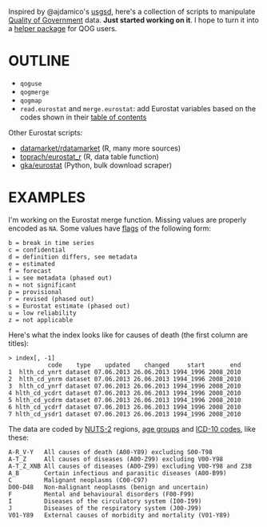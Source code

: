 Inspired by @ajdamico's [usgsd](https://github.com/ajdamico/usgsd/), here's a collection of scripts to manipulate [Quality of Government](http://www.qog.pol.gu.se/) data. __Just started working on it__. I hope to turn it into a [helper package](http://www.qog.pol.gu.se/data/dataextras/forstatausers/) for QOG users.

# OUTLINE

* `qoguse`
* `qogmerge`
* `qogmap`
* `read.eurostat` and `merge.eurostat`: add Eurostat variables based on the codes shown in their [table of contents](http://epp.eurostat.ec.europa.eu/NavTree_prod/everybody/BulkDownloadListing?sort=1&file=table_of_contents_en.pdf)

Other Eurostat scripts:

* [datamarket/rdatamarket](https://github.com/DataMarket/rdatamarket) (R, many more sources)
* [toprach/eurostat_r](https://github.com/toprach/eurostat_r/blob/master/eurostat_r.r) (R, data table function)
* [gka/eurostat](https://github.com/gka/eurostat) (Python, bulk download scraper)

# EXAMPLES

I'm working on the Eurostat merge function. Missing values are properly encoded as `NA`. Some values have [flags](http://epp.eurostat.ec.europa.eu/NavTree_prod/htdocs/explanation/explanation_en_auth.html) of the following form:

    b = break in time series 
    c = confidential 
    d = definition differs, see metadata 
    e = estimated 
    f = forecast 
    i = see metadata (phased out) 
    n = not significant 
    p = provisional 
    r = revised (phased out) 
    s = Eurostat estimate (phased out) 
    u = low reliability 
    z = not applicable 

Here's what the index looks like for causes of death (the first column are titles):

    > index[, -1]
               code    type    updated    changed     start       end
    1  hlth_cd_ynrt dataset 07.06.2013 26.06.2013 1994_1996 2008_2010
    2  hlth_cd_ynrm dataset 07.06.2013 26.06.2013 1994_1996 2008_2010
    3  hlth_cd_ynrf dataset 07.06.2013 26.06.2013 1994_1996 2008_2010
    4 hlth_cd_ycdrt dataset 07.06.2013 26.06.2013 1994_1996 2008_2010
    5 hlth_cd_ycdrm dataset 07.06.2013 26.06.2013 1994_1996 2008_2010
    6 hlth_cd_ycdrf dataset 07.06.2013 26.06.2013 1994_1996 2008_2010
    7 hlth_cd_ysdr1 dataset 07.06.2013 26.06.2013 1994_1996 2008_2010

The data are coded by [NUTS-2](http://epp.eurostat.ec.europa.eu/portal/page/portal/nuts_nomenclature/introduction) regions, [age groups](http://epp.eurostat.ec.europa.eu/NavTree_prod/everybody/BulkDownloadListing?sort=1&file=dic%2Fen%2Fage.dic) and [ICD-10 codes](http://epp.eurostat.ec.europa.eu/NavTree_prod/everybody/BulkDownloadListing?sort=1&file=dic%2Fen%2Ficd10.dic), like these:

    A-R_V-Y   All causes of death (A00-Y89) excluding S00-T98
    A-T_Z     All causes of diseases (A00-Z99) excluding V00-Y98
    A-T_Z_XNB All causes of diseases (A00-Z99) excluding V00-Y98 and Z38
    A_B       Certain infectious and parasitic diseases (A00-B99)
    C         Malignant neoplasms (C00-C97)
    D00-D48   Non-malignant neoplasms (benign and uncertain)
    F         Mental and behavioural disorders (F00-F99)
    I         Diseases of the circulatory system (I00-I99)
    J         Diseases of the respiratory system (J00-J99)
    V01-Y89   External causes of morbidity and mortality (V01-Y89)
